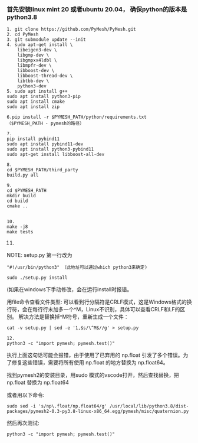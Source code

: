 ### 首先安装linux mint 20 或者ubuntu 20.04， 确保python的版本是python3.8 

```
1. git clone https://github.com/PyMesh/PyMesh.git
2. cd PyMesh
3. git submodule update --init
4. sudo apt-get install \
    libeigen3-dev \
    libgmp-dev \
    libgmpxx4ldbl \
    libmpfr-dev \
    libboost-dev \
    libboost-thread-dev \
    libtbb-dev \
    python3-dev
5. sudo apt install g++
sudo apt install python3-pip
sudo apt install cmake
sudo apt install zip
```

```
6.pip install -r $PYMESH_PATH/python/requirements.txt    （$PYMESH_PATH - pymesh的路径）
```

```
7.
pip install pybind11
sudo apt install pybind11-dev
sudo apt install python3-pybind11
sudo apt-get install libboost-all-dev

8.
cd $PYMESH_PATH/third_party
build.py all

9.
cd $PYMESH_PATH
mkdir build
cd build
cmake ..


10.
make -j8
make tests
```

11.

NOTE: setup.py 第一行改为
```
"#!/usr/bin/python3" （此地址可以通过which python3来确定)
```

```
sudo ./setup.py install
```
(如果在windows下手动修改，会在运行install时报错。

用file命令查看文件类型:
可以看到行分隔符是CRLF模式，这是Windows格式的换行符，会在每行行末加多一个^M，Linux不识别，具体可以查看CRLF和LF的区别。 解决方法是替换掉^M符号，重新生成一个文件：
```
cat -v setup.py | sed -e '1,$s/\^M$//g' > setup.py
```
```
12.
python3 -c "import pymesh; pymesh.test()"
```

执行上面这句话可能会报错，由于使用了已弃用的 np.float 引发了多个错误。为了修复这些错误，需要将所有使用 np.float 的地方替换为 np.float64。

找到pymesh2的安装目录，用sudo 模式的vscode打开，然后查找替换，把np.float 替换为 np.float64

或者用以下命令:
```
sudo sed -i 's/np\.float/np.float64/g' /usr/local/lib/python3.8/dist-packages/pymesh2-0.3-py3.8-linux-x86_64.egg/pymesh/misc/quaternion.py
```

然后再次测试:
```
python3 -c "import pymesh; pymesh.test()"
```
